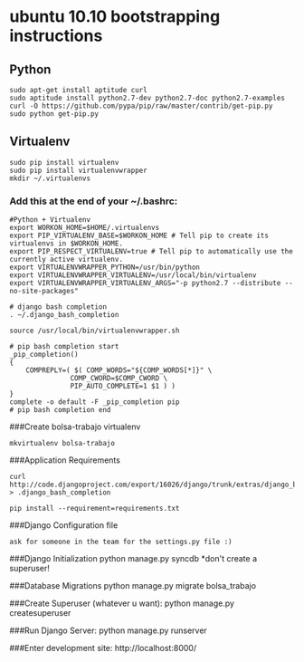 ubuntu 10.10 bootstrapping instructions
=============

Python
-------

	sudo apt-get install aptitude curl
	sudo aptitude install python2.7-dev python2.7-doc python2.7-examples
	curl -O https://github.com/pypa/pip/raw/master/contrib/get-pip.py
	sudo python get-pip.py

Virtualenv
-------
	sudo pip install virtualenv
	sudo pip install virtualenvwrapper
	mkdir ~/.virtualenvs

### Add this at the end of your ~/.bashrc:
	#Python + Virtualenv
	export WORKON_HOME=$HOME/.virtualenvs
	export PIP_VIRTUALENV_BASE=$WORKON_HOME # Tell pip to create its virtualenvs in $WORKON_HOME.
	export PIP_RESPECT_VIRTUALENV=true # Tell pip to automatically use the currently active virtualenv.
	export VIRTUALENVWRAPPER_PYTHON=/usr/bin/python
	export VIRTUALENVWRAPPER_VIRTUALENV=/usr/local/bin/virtualenv
	export VIRTUALENVWRAPPER_VIRTUALENV_ARGS="-p python2.7 --distribute --no-site-packages"

	# django bash completion
	. ~/.django_bash_completion

	source /usr/local/bin/virtualenvwrapper.sh

	# pip bash completion start
	_pip_completion()
	{
	    COMPREPLY=( $( COMP_WORDS="${COMP_WORDS[*]}" \
		           COMP_CWORD=$COMP_CWORD \
		           PIP_AUTO_COMPLETE=1 $1 ) )
	}
	complete -o default -F _pip_completion pip
	# pip bash completion end


###Create bolsa-trabajo virtualenv

	mkvirtualenv bolsa-trabajo

###Application Requirements

	curl http://code.djangoproject.com/export/16026/django/trunk/extras/django_bash_completion > .django_bash_completion

	pip install --requirement=requirements.txt

###Django Configuration file

	ask for someone in the team for the settings.py file :)

###Django Initialization
	python manage.py syncdb
*don't create a superuser!

###Database Migrations
	python manage.py migrate bolsa_trabajo

###Create Superuser (whatever u want):
	python manage.py createsuperuser

###Run Django Server:
	python manage.py runserver

###Enter development site:
	http://localhost:8000/
